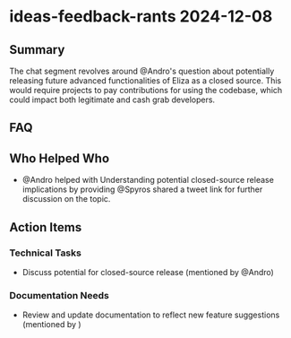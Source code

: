 # ideas-feedback-rants 2024-12-08

## Summary

The chat segment revolves around @Andro's question about potentially releasing future advanced functionalities of Eliza as a closed source. This would require projects to pay contributions for using the codebase, which could impact both legitimate and cash grab developers.

## FAQ

## Who Helped Who

- @Andro helped with Understanding potential closed-source release implications by providing @Spyros shared a tweet link for further discussion on the topic.

## Action Items

### Technical Tasks

- Discuss potential for closed-source release (mentioned by @Andro)

### Documentation Needs

- Review and update documentation to reflect new feature suggestions (mentioned by )

